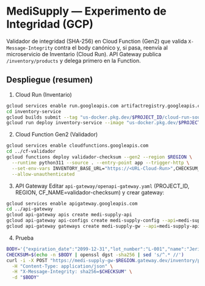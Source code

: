 # MediSupply — Experimento de Integridad (GCP)

Validador de integridad (SHA-256) en Cloud Function (Gen2) que valida `X-Message-Integrity` contra el body canónico y, si pasa, reenvía al microservicio de Inventario (Cloud Run). API Gateway publica `/inventory/products` y delega primero en la Function.

## Despliegue (resumen)
1) Cloud Run (Inventario)
```bash
gcloud services enable run.googleapis.com artifactregistry.googleapis.com
cd inventory-service
gcloud builds submit --tag "us-docker.pkg.dev/$PROJECT_ID/cloud-run-source-deploy/inventory:latest"
gcloud run deploy inventory-service --image "us-docker.pkg.dev/$PROJECT_ID/cloud-run-source-deploy/inventory:latest" --region $REGION --allow-unauthenticated
```

2) Cloud Function Gen2 (Validador)
```bash
gcloud services enable cloudfunctions.googleapis.com
cd ../cf-validador
gcloud functions deploy validador-checksum --gen2 --region $REGION \
  --runtime python311 --source . --entry-point app --trigger-http \
  --set-env-vars INVENTORY_BASE_URL="https://<URL-Cloud-Run>",CHECKSUM_ALGO="sha256",CHECKSUM_HEADER="X-Message-Integrity",FORWARD_PATH="/inventory/products" \
  --allow-unauthenticated
```

3) API Gateway
Editar `api-gateway/openapi-gateway.yaml` (PROJECT_ID, REGION, CF_NAME=validador-checksum) y crear gateway:
```bash
gcloud services enable apigateway.googleapis.com
cd ../api-gateway
gcloud api-gateway apis create medi-supply-api
gcloud api-gateway api-configs create medi-supply-config --api=medi-supply-api --openapi-spec=openapi-gateway.yaml
gcloud api-gateway gateways create medi-supply-gw --api=medi-supply-api --api-config=medi-supply-config --location=$REGION
```

4) Prueba
```bash
BODY='{"expiration_date":"2099-12-31","lot_number":"L-001","name":"Jeringa 5ml","sku":"SKU-001"}'
CHECKSUM=$(echo -n $BODY | openssl dgst -sha256 | sed 's/^.* //')
curl -i -X POST "https://medi-supply-gw-$REGION.gateway.dev/inventory/products" \
  -H "Content-Type: application/json" \
  -H "X-Message-Integrity: sha256=$CHECKSUM" \
  -d "$BODY"
```